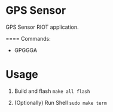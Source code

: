 GPS Sensor
===

GPS Sensor RIOT application.

====
Commands:
- GPGGGA

Usage
=====

1. Build and flash
`make all flash`

1. (Optionally) Run Shell
`sudo make term`
